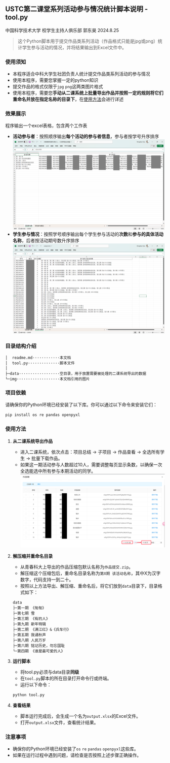 ## USTC第二课堂系列活动参与情况统计脚本说明 - tool.py
中国科学技术大学
校学生主持人俱乐部
郭东昊
2024.8.25
> 这个Python脚本用于提交作品类系列活动（作品格式只能是jpg或png）统计学生参与活动的情况，并将结果输出到Excel文件中。

### 使用须知
- 本程序适合中科大学生社团负责人统计提交作品类系列活动的参与情况
- 使用本程序，需要您掌握一定的python知识
- 提交作品的格式仅限于`jpg` `png`这两类图片格式
- 使用本程序，需要您**手动从二课系统上批量导出作品并按照一定的规则将它们重命名并放在指定名称的目录下**，在[使用方法](#使用方法)会进行详述

### 效果展示
程序输出一个excel表格，包含两个工作表
- **活动参与者**：按照顺序输出**每个活动的参与者信息**，参与者按学号升序排序
![alt text](img/image-1.png)
- **学生参与情况**：按照学号顺序输出每个学生参与活动的**次数**和**参与的具体活动名称**，后者按活动期号数升序排序
![alt text](img/image-3.png)

### 目录结构介绍
```
│  readme.md············本文档
│  tool.py··············脚本文件
│  
├─data··················空目录，用于放置需要被处理的二课系统导出的数据
└─img···················本文档引用的图片
```

### 项目依赖
请确保你的Python环境已经安装了以下库。你可以通过以下命令来安装它们：

```sh
pip install os re pandas openpyxl
```

### 使用方法
1. **从二课系统导出作品**
   - 进入二课系统，依次点击：项目总结 -> 子项目 -> 作品查看 -> 全选所有学生 -> 批量下载作品。
   - 如果这一期活动参与人数超过10人，需要调整每页显示条数，以确保一次全选能选中所有参与本期活动的同学。
   ![alt text](img/image.png)

2. **解压缩并重命名目录**
   - 从青春科大上导出的作品压缩包默认名称为`作品提交.zip`。
   - 解压缩这个压缩包后，重命名目录名称为`第X期 该活动名称`，其中X为汉字数字，代码支持一到二十。
   - 按照以上方法导出、解压缩、重命名后，将它们放到`data`目录下，目录格式如下：
   ```
   data
   ├─第一期 《匆匆》
   ├─第七期 雪
   ├─第三期 《有的人》
   ├─第九期 新年特辑
   ├─第二期 《满江红》&《兵车行》
   ├─第五期 我诵秋声
   ├─第八期 人民万岁
   ├─第六期 铭记历史，勿忘国耻
   └─第四期 《谁是最可爱的人》
   ```

3. **运行脚本**
   - 将tool.py必须与data目录**同级**
   - 在`tool.py`脚本的所在目录打开命令行或终端。
   - 运行以下命令：
   ```sh
   python tool.py
   ```

4. **查看结果**
   - 脚本运行完成后，会生成一个名为`output.xlsx`的Excel文件。
   - 打开`output.xlsx`文件，查看统计结果。

### 注意事项
- 确保你的Python环境已经安装了`os` `re` `pandas` `openpyxl`这些库。
- 如果在运行过程中遇到问题，请检查是否按照上述步骤正确操作。
